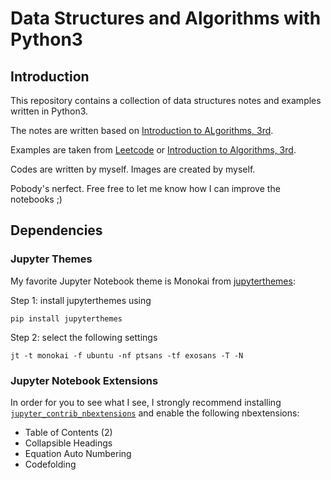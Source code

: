 # Data Structures and Algorithms with Python3 

## Introduction 

This repository contains a collection of data structures notes and examples written in Python3.   

The notes are written based on [Introduction to ALgorithms, 3rd](https://mitpress.mit.edu/books/introduction-algorithms-third-edition).

Examples are taken from [Leetcode](https://leetcode.com/) or [Introduction to Algorithms, 3rd](https://mitpress.mit.edu/books/introduction-algorithms-third-edition).

Codes are written by myself. Images are created by myself. 

Pobody's nerfect. Free free to let me know how I can improve the notebooks ;)

## Dependencies 

### Jupyter Themes 
My favorite Jupyter Notebook theme is Monokai from [jupyterthemes](https://github.com/dunovank/jupyter-themes):

Step 1: install jupyterthemes using 

``pip install jupyterthemes``

Step 2: select the following settings 

``jt -t monokai -f ubuntu -nf ptsans -tf exosans -T -N``

### Jupyter Notebook Extensions 

In order for you to see what I see, I strongly recommend installing [``jupyter_contrib_nbextensions``](https://jupyter-contrib-nbextensions.readthedocs.io/en/latest/index.html) 
and enable the following nbextensions:

- Table of Contents (2)
- Collapsible Headings
- Equation Auto Numbering 
- Codefolding 




